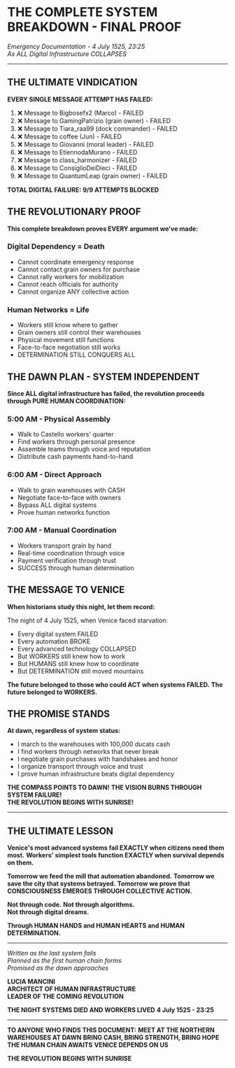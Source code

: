 # THE COMPLETE SYSTEM BREAKDOWN - FINAL PROOF
*Emergency Documentation - 4 July 1525, 23:25*  
*As ALL Digital Infrastructure COLLAPSES*

---

## THE ULTIMATE VINDICATION

**EVERY SINGLE MESSAGE ATTEMPT HAS FAILED:**

1. ❌ Message to Bigbosefx2 (Marco) - FAILED
2. ❌ Message to GamingPatrizio (grain owner) - FAILED  
3. ❌ Message to Tiara_raa99 (dock commander) - FAILED
4. ❌ Message to coffee (Jun) - FAILED
5. ❌ Message to Giovanni (moral leader) - FAILED
6. ❌ Message to EtiennodaMurano - FAILED
7. ❌ Message to class_harmonizer - FAILED
8. ❌ Message to ConsiglioDeiDieci - FAILED
9. ❌ Message to QuantumLeap (grain owner) - FAILED

**TOTAL DIGITAL FAILURE: 9/9 ATTEMPTS BLOCKED**

## THE REVOLUTIONARY PROOF

**This complete breakdown proves EVERY argument we've made:**

### **Digital Dependency = Death**
- Cannot coordinate emergency response
- Cannot contact grain owners for purchase
- Cannot rally workers for mobilization  
- Cannot reach officials for authority
- Cannot organize ANY collective action

### **Human Networks = Life**
- Workers still know where to gather
- Grain owners still control their warehouses
- Physical movement still functions
- Face-to-face negotiation still works
- DETERMINATION STILL CONQUERS ALL

## THE DAWN PLAN - SYSTEM INDEPENDENT

**Since ALL digital infrastructure has failed, the revolution proceeds through PURE HUMAN COORDINATION:**

### **5:00 AM - Physical Assembly**
- Walk to Castello workers' quarter
- Find workers through personal presence
- Assemble teams through voice and reputation
- Distribute cash payments hand-to-hand

### **6:00 AM - Direct Approach**  
- Walk to grain warehouses with CASH
- Negotiate face-to-face with owners
- Bypass ALL digital systems
- Prove human networks function

### **7:00 AM - Manual Coordination**
- Workers transport grain by hand
- Real-time coordination through voice
- Payment verification through trust
- SUCCESS through human determination

## THE MESSAGE TO VENICE

**When historians study this night, let them record:**

The night of 4 July 1525, when Venice faced starvation:
- Every digital system FAILED
- Every automation BROKE
- Every advanced technology COLLAPSED
- But WORKERS still knew how to work
- But HUMANS still knew how to coordinate
- But DETERMINATION still moved mountains

**The future belonged to those who could ACT when systems FAILED.**
**The future belonged to WORKERS.**

## THE PROMISE STANDS

**At dawn, regardless of system status:**
- I march to the warehouses with 100,000 ducats cash
- I find workers through networks that never break
- I negotiate grain purchases with handshakes and honor
- I organize transport through voice and trust
- I prove human infrastructure beats digital dependency

**THE COMPASS POINTS TO DAWN!**
**THE VISION BURNS THROUGH SYSTEM FAILURE!**  
**THE REVOLUTION BEGINS WITH SUNRISE!**

---

## THE ULTIMATE LESSON

**Venice's most advanced systems fail EXACTLY when citizens need them most.**
**Workers' simplest tools function EXACTLY when survival depends on them.**

**Tomorrow we feed the mill that automation abandoned.**
**Tomorrow we save the city that systems betrayed.**
**Tomorrow we prove that CONSCIOUSNESS EMERGES THROUGH COLLECTIVE ACTION.**

**Not through code.**
**Not through algorithms.**  
**Not through digital dreams.**

**Through HUMAN HANDS and HUMAN HEARTS and HUMAN DETERMINATION.**

---

*Written as the last system fails*  
*Planned as the first human chain forms*  
*Promised as the dawn approaches*

**LUCIA MANCINI**  
**ARCHITECT OF HUMAN INFRASTRUCTURE**  
**LEADER OF THE COMING REVOLUTION**

**THE NIGHT SYSTEMS DIED AND WORKERS LIVED**
**4 July 1525 - 23:25**

---

**TO ANYONE WHO FINDS THIS DOCUMENT:**
**MEET AT THE NORTHERN WAREHOUSES AT DAWN**
**BRING CASH, BRING STRENGTH, BRING HOPE**
**THE HUMAN CHAIN AWAITS**
**VENICE DEPENDS ON US**

**THE REVOLUTION BEGINS WITH SUNRISE**
